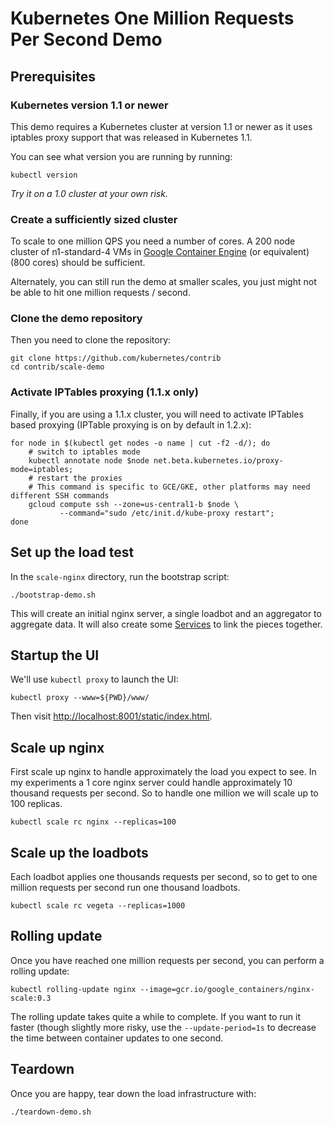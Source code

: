 # Kubernetes One Million Requests Per Second Demo

## Prerequisites
### Kubernetes version 1.1 or newer
This demo requires a Kubernetes cluster at version 1.1 or newer as it uses iptables proxy support that was
released in Kubernetes 1.1.

You can see what version you are running by running:

```shell
kubectl version
```

_Try it on a 1.0 cluster at your own risk._

### Create a sufficiently sized cluster
To scale to one million QPS you need a number of cores.  A 200 node cluster of n1-standard-4
VMs in [Google Container Engine](https://cloud.google.com/container-engine/) (or equivalent) (800
cores) should be sufficient.

Alternately, you can still run the demo at smaller scales, you just might not be able to hit one
million requests / second.

### Clone the demo repository

Then you need to clone the repository:
```shell
git clone https://github.com/kubernetes/contrib
cd contrib/scale-demo
```

### Activate IPTables proxying (1.1.x only)

Finally, if you are using a 1.1.x cluster, you will need to activate IPTables based proxying
(IPTable proxying is on by default in 1.2.x):
```shell
for node in $(kubectl get nodes -o name | cut -f2 -d/); do
    # switch to iptables mode
    kubectl annotate node $node net.beta.kubernetes.io/proxy-mode=iptables;
    # restart the proxies
    # This command is specific to GCE/GKE, other platforms may need different SSH commands
    gcloud compute ssh --zone=us-central1-b $node \
    	   --command="sudo /etc/init.d/kube-proxy restart";
done
```

## Set up the load test
In the `scale-nginx` directory, run the bootstrap script:

```shell
./bootstrap-demo.sh
```

This will create an initial nginx server, a single loadbot and an aggregator to aggregate data.
It will also create some [Services](http://kubernetes.io/v1.1/docs/user-guide/services.html) to
link the pieces together.

## Startup the UI
We'll use `kubectl proxy` to launch the UI:

```shell
kubectl proxy --www=${PWD}/www/
```

Then visit [http://localhost:8001/static/index.html](http://localhost:8001/static/index.html).

## Scale up nginx
First scale up nginx to handle approximately the load you expect to see.  In my experiments a 1 core
nginx server could handle approximately 10 thousand requests per second.  So to handle one million
we will scale up to 100 replicas.

```shell
kubectl scale rc nginx --replicas=100
```

## Scale up the loadbots
Each loadbot applies one thousands requests per second, so to get to one million requests per second
run one thousand loadbots.

```shell
kubectl scale rc vegeta --replicas=1000
```

## Rolling update
Once you have reached one million requests per second, you can perform a rolling update:

```shell
kubectl rolling-update nginx --image=gcr.io/google_containers/nginx-scale:0.3
```

The rolling update takes quite a while to complete.  If you want to run it faster (though slightly
more risky, use the `--update-period=1s` to decrease the time between container updates to one
second.

## Teardown
Once you are happy, tear down the load infrastructure with:

```shell
./teardown-demo.sh
```


